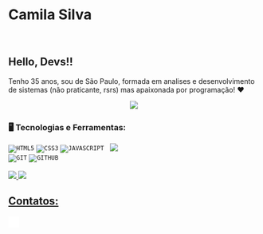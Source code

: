 <h1 align="left">Camila Silva</h1>
</br>

## Hello, Devs!!

Tenho 35 anos, sou de São Paulo, formada em analises e desenvolvimento de sistemas (não praticante, rsrs) mas apaixonada por programação! ❤

<p align="center">
  <img src="https://super.abril.com.br/wp-content/uploads/2016/09/super_imggato_digitando_0.gif" width="350">
</p>


### 🖥️ Tecnologias e Ferramentas: 
<img width="300px" align="right" src="WhatsApp_Image_2024-07-13_at_22.52.57-removebg-preview.png">
<code><img width="40px" src="https://cdn.jsdelivr.net/gh/devicons/devicon/icons/html5/html5-original-wordmark.svg" title = "HTML5"/></code>
<code><img width="40px" src="https://cdn.jsdelivr.net/gh/devicons/devicon/icons/css3/css3-original-wordmark.svg" title = "CSS3"/></code>
<code><img width="40px" src="https://cdn.jsdelivr.net/gh/devicons/devicon/icons/javascript/javascript-original.svg" title = "JAVASCRIPT"/></code>
<code><img width="40px" src="https://cdn.jsdelivr.net/gh/devicons/devicon/icons/git/git-original.svg" title = "GIT"/></code>
<code><img width="40px" src="https://cdn.jsdelivr.net/gh/devicons/devicon/icons/github/github-original.svg" title = "GITHUB"/></code>
          
</br>
</br>

<div>
<a href="https://github.com/CahMila">
<img loading="lazy" height="180em" src="https://github-readme-stats.vercel.app/api/top-langs/?username=CahMila&layout=compact&langs_count=7&theme=dracula"/>
<img loading="lazy" height="180em" src="https://github-readme-stats.vercel.app/api?username=CahMila&show_icons=true&theme=dracula&include_all_commits=true&count_private=true"/>
</div>         



## Contatos:
<a href="https://www.linkedin.com/in/camila-da-silva-309821192" target="_blank"><img align="left" alt="LinkedIn" width="22px" src="https://github.com/Aakarsh-B/trying-repos/blob/master/linkedin.svg" />




<!--
**CahMila/CahMila** is a ✨ _special_ ✨ repository because its `README.md` (this file) appears on your GitHub profile.

Here are some ideas to get you started:

- 🔭 I’m currently working on ...
- 🌱 I’m currently learning ...
- 👯 I’m looking to collaborate on ...
- 🤔 I’m looking for help with ...
- 💬 Ask me about ...
- 📫 How to reach me: ...
- 😄 Pronouns: ...
- ⚡ Fun fact: ...
-->
